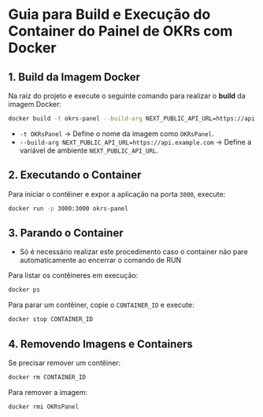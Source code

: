 # Guia para Build e Execução do Container do Painel de OKRs com Docker

## 1. Build da Imagem Docker

Na raiz do projeto e execute o seguinte comando para realizar o **build** da imagem Docker:

```sh
docker build -t okrs-panel --build-arg NEXT_PUBLIC_API_URL=https://api.example.com .
```

- `-t OKRsPanel` → Define o nome da imagem como `OKRsPanel`.
- `--build-arg NEXT_PUBLIC_API_URL=https://api.example.com` → Define a variável de ambiente `NEXT_PUBLIC_API_URL`.

## 2. Executando o Container

Para iniciar o contêiner e expor a aplicação na porta `3000`, execute:

```sh
docker run -p 3000:3000 okrs-panel
```

## 3. Parando o Container

- Só é necessário realizar este procedimento caso o container não pare automaticamente ao encerrar o comando de RUN

Para listar os contêineres em execução:

```sh
docker ps
```

Para parar um contêiner, copie o `CONTAINER_ID` e execute:

```sh
docker stop CONTAINER_ID
```

## 4. Removendo Imagens e Containers

Se precisar remover um contêiner:

```sh
docker rm CONTAINER_ID
```

Para remover a imagem:

```sh
docker rmi OKRsPanel
```